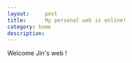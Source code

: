 ```yaml
---
layout:     post
title:      My personal web is online!
category: home
description: 
---
```


Welcome Jin's web !

